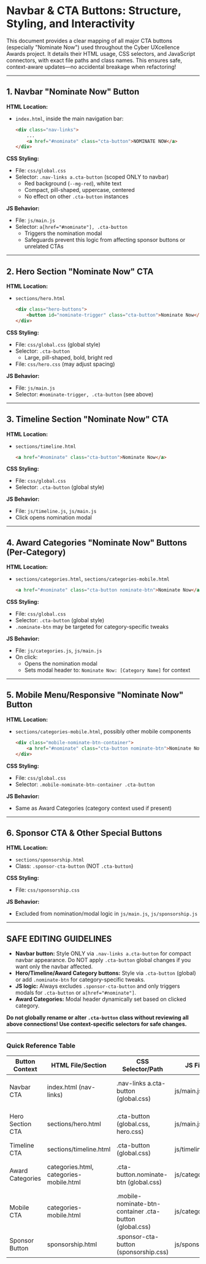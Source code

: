 # Navbar & CTA Buttons: Structure, Styling, and Interactivity

This document provides a clear mapping of all major CTA buttons (especially "Nominate Now") used throughout the Cyber UXcellence Awards project. It details their HTML usage, CSS selectors, and JavaScript connectors, with exact file paths and class names. This ensures safe, context-aware updates—no accidental breakage when refactoring!

---

## 1. Navbar "Nominate Now" Button

**HTML Location:**  
- `index.html`, inside the main navigation bar:
  ```html
  <div class="nav-links">
      ...
      <a href="#nominate" class="cta-button">NOMINATE NOW</a>
  </div>
  ```

**CSS Styling:**  
- File: `css/global.css`
- Selector: `.nav-links a.cta-button` (scoped ONLY to navbar)
  - Red background (`--mg-red`), white text
  - Compact, pill-shaped, uppercase, centered
  - No effect on other `.cta-button` instances

**JS Behavior:**  
- File: `js/main.js`
- Selector: `a[href="#nominate"], .cta-button`
  - Triggers the nomination modal
  - Safeguards prevent this logic from affecting sponsor buttons or unrelated CTAs

---

## 2. Hero Section "Nominate Now" CTA

**HTML Location:**  
- `sections/hero.html`
  ```html
  <div class="hero-buttons">
      <button id="nominate-trigger" class="cta-button">Nominate Now</button>
  </div>
  ```

**CSS Styling:**  
- File: `css/global.css` (global style)
- Selector: `.cta-button`
  - Large, pill-shaped, bold, bright red
- File: `css/hero.css` (may adjust spacing)

**JS Behavior:**  
- File: `js/main.js`
- Selector: `#nominate-trigger, .cta-button` (see above)

---

## 3. Timeline Section "Nominate Now" CTA

**HTML Location:**  
- `sections/timeline.html`
  ```html
  <a href="#nominate" class="cta-button">Nominate Now</a>
  ```

**CSS Styling:**  
- File: `css/global.css`
- Selector: `.cta-button` (global style)

**JS Behavior:**  
- File: `js/timeline.js`, `js/main.js`
- Click opens nomination modal

---

## 4. Award Categories "Nominate Now" Buttons (Per-Category)

**HTML Location:**  
- `sections/categories.html`, `sections/categories-mobile.html`
  ```html
  <a href="#nominate" class="cta-button nominate-btn">Nominate Now</a>
  ```

**CSS Styling:**  
- File: `css/global.css`
- Selector: `.cta-button` (global style)
- `.nominate-btn` may be targeted for category-specific tweaks

**JS Behavior:**  
- File: `js/categories.js`, `js/main.js`
- On click:  
  - Opens the nomination modal
  - Sets modal header to: `Nominate Now: [Category Name]` for context

---

## 5. Mobile Menu/Responsive "Nominate Now" Button

**HTML Location:**  
- `sections/categories-mobile.html`, possibly other mobile components
  ```html
  <div class="mobile-nominate-btn-container">
      <a href="#nominate" class="cta-button nominate-btn">Nominate Now</a>
  </div>
  ```

**CSS Styling:**  
- File: `css/global.css`
- Selector: `.mobile-nominate-btn-container .cta-button`

**JS Behavior:**  
- Same as Award Categories (category context used if present)

---

## 6. Sponsor CTA & Other Special Buttons

**HTML Location:**  
- `sections/sponsorship.html`
- Class: `.sponsor-cta-button` (NOT `.cta-button`)

**CSS Styling:**  
- File: `css/sponsorship.css`

**JS Behavior:**  
- Excluded from nomination/modal logic in `js/main.js`, `js/sponsorship.js`

---

## SAFE EDITING GUIDELINES

- **Navbar button:** Style ONLY via `.nav-links a.cta-button` for compact navbar appearance. Do NOT apply `.cta-button` global changes if you want only the navbar affected.
- **Hero/Timeline/Award Category buttons:** Style via `.cta-button` (global) or add `.nominate-btn` for category-specific tweaks.
- **JS logic:** Always excludes `.sponsor-cta-button` and only triggers modals for `.cta-button` or `a[href="#nominate"]`.
- **Award Categories:** Modal header dynamically set based on clicked category.

**Do not globally rename or alter `.cta-button` class without reviewing all above connections! Use context-specific selectors for safe changes.**

---

### Quick Reference Table

| Button Context      | HTML File/Section           | CSS Selector/Path                 | JS File(s)         | Special Logic                         |
|---------------------|----------------------------|------------------------------------|--------------------|---------------------------------------|
| Navbar CTA          | index.html (nav-links)     | .nav-links a.cta-button (global.css)| js/main.js         | Opens modal, navbar-only style        |
| Hero Section CTA    | sections/hero.html         | .cta-button (global.css, hero.css) | js/main.js         | Opens modal, large/primary style      |
| Timeline CTA        | sections/timeline.html     | .cta-button (global.css)           | js/timeline.js     | Opens modal                           |
| Award Categories    | categories.html, categories-mobile.html | .cta-button.nominate-btn (global.css) | js/categories.js   | Modal title includes category name    |
| Mobile CTA          | categories-mobile.html     | .mobile-nominate-btn-container .cta-button (global.css) | js/categories.js | Responsive, category context          |
| Sponsor Button      | sponsorship.html           | .sponsor-cta-button (sponsorship.css)| js/sponsorship.js  | Email link, never opens modal         |